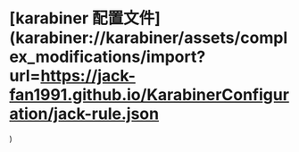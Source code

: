 # [karabiner 配置文件](karabiner://karabiner/assets/complex_modifications/import?url=https://jack-fan1991.github.io/KarabinerConfiguration/jack-rule.json
)
